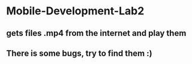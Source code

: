 # Mobile-Development-Lab2
## gets files .mp4 from the internet and play them
## There is some bugs, try to find them :)
